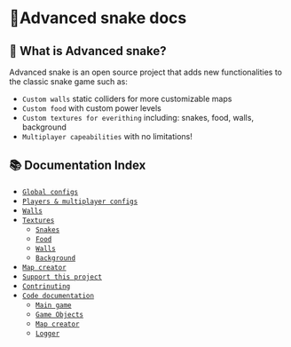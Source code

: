 # 🐍Advanced snake docs

## 🚀 What is Advanced snake?
Advanced snake is an open source project that adds new functionalities to the classic snake game such as:
- `Custom walls` static colliders for more customizable maps
- `Custom food` with custom power levels
- `Custom textures for everithing` including: snakes, food, walls, background 
- `Multiplayer capeabilities` with no limitations!


## 📚 Documentation Index

- [`Global configs`](./config.md)
- [`Players & multiplayer configs`](./players.md)
- [`Walls`](./walls.md)
- [`Textures`](./textures/README.md)
    - [`Snakes`](./textures/snakes.md)
    - [`Food`](./textures/food.md)
    - [`Walls`](./textures/walls.md)
    - [`Background`](./textures/background.md)
- [`Map creator`](./map_creator.md)
- [`Support this project`](./supporting.md)
- [`Contrinuting`](../CONTRIBUTING.md)
- [`Code documentation`](./code/README.md)
    - [`Main game`](./code/main.md)
    - [`Game Objects`](./code/game_objects.md)
    - [`Map creator`](./code/map_creator.md)
    - [`Logger`](./code/logging.md)